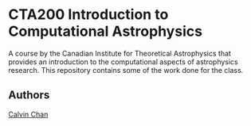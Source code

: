 # CTA200 Introduction to Computational Astrophysics

A course by the Canadian Institute for Theoretical Astrophysics that provides an introduction to the computational aspects of astrophysics research. This repository contains some of the work done for the class. 

## Authors

[Calvin Chan](https://github.com/chantsin)
